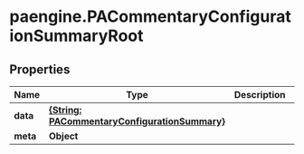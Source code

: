 # paengine.PACommentaryConfigurationSummaryRoot

## Properties

Name | Type | Description | Notes
------------ | ------------- | ------------- | -------------
**data** | [**{String: PACommentaryConfigurationSummary}**](PACommentaryConfigurationSummary.md) |  | 
**meta** | **Object** |  | [optional] 


